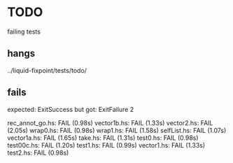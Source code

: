 # TODO


failing tests

## hangs

../liquid-fixpoint/tests/todo/

## fails

  expected: ExitSuccess
  but got: ExitFailure 2

rec_annot_go.hs:                              FAIL (0.98s)
vector1b.hs:                                  FAIL (1.33s)
vector2.hs:                                   FAIL (2.05s)
wrap0.hs:                                     FAIL (0.98s)
wrap1.hs:                                     FAIL (1.58s)
selfList.hs:                                  FAIL (1.07s)
vector1a.hs:                                  FAIL (1.65s)
take.hs:                                      FAIL (1.31s)
test0.hs:                                     FAIL (0.98s)
test00c.hs:                                   FAIL (1.20s)
test1.hs:                                     FAIL (0.99s)
vector1.hs:                                   FAIL (1.33s)
test2.hs:                                     FAIL (0.98s)
